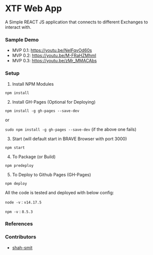 # XTF Web App

A Simple REACT JS application that connects to different Exchanges to interact with.

### Sample Demo

- MVP 0.1: https://youtu.be/NelFqvOd60s
- MVP 0.2: https://youtu.be/M-FRaHZMhmI
- MVP 0.3: https://youtu.be/zMr_MMACAbs 

### Setup

1) Install NPM Modules

`npm install`

2) Install GH-Pages (Optional for Deploying)

`npm install -g gh-pages --save-dev`

or

`sudo npm install -g gh-pages --save-dev` (if the above one fails)

3) Start (will default start in BRAVE Browser with port 3000)

`npm start`

4) To Package (or Build)

`npm predeploy`

5) To Deploy to Github Pages (GH-Pages)

`npm deploy`

All the code is tested and deployed with below config:

`node -v` : `v14.17.5`

`npm -v` : `8.5.3`

### References


### Contributors

- [shah-smit](https://github.com/shah-smit)
